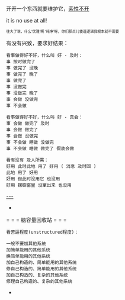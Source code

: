 
开开一个东西就要维护它，[索性不开](https://github.com/7900ms/00nottheater_deserted/tree/master/Installation_Manual/no-use-at-all-FDM)

it is no use at all!

<sub><sup>往大了说，什么‘优雅’啊 ‘纯净’呀，你们那点儿傻逼逻辑我根本就不需要</sup></sub>


有没有兴致，要求好结果：
```
看事做得好不好，什么叫 好 - 及时：
事 按时做完了
事 做完了 没晚
事 做完了 晚了
事 做完了
事 没做完
事 没做完 晚了
事 会做 没做完
事 不会做

看事做得好不好，什么叫 好 - 真会：
事 会做 做完了 及时
事 会做 做完了
事 会做 没做完
事 不会做 瞎做 没做完
事 不会做 瞎做 做完了 假装会做

看有没有 及人所需：
好用 此时此地 用了 好用 ( 消息 及时回 )
此地 用了 好用
好用 但此时没用它 也没用
好用 摆橱窗里 没拿出来 也没用

```

[---](https://www.v2ex.com/notes/28139)

-

= = = 脑容量回收站 = = =
```
看苦逼程度(unstructured程度)：

一般不要加其他系统
加简单能用的其他系统
换简单能用的其他系统
加自己构造的、简单能用的其他系统
修自己构造的、简单能用的其他系统
加自己构造的、复杂的其他系统
修理自己构造的、复杂的其他系统

```

-
